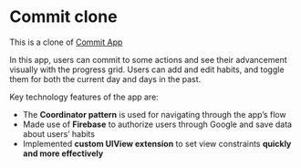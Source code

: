 # Commit clone
This is a clone of [Commit App](https://apps.apple.com/kz/app/commit-everyday-consistency/id1659811306)

In this app, users can commit to some actions and see their advancement visually with the progress grid. Users can add and edit habits, and toggle them for both the current day and days in the past.

Key technology features of the app are:
- The **Coordinator pattern** is used for navigating through the app’s flow
- Made use of **Firebase** to authorize users through Google and save data about users’ habits
-   Implemented **custom UIView extension** to set view constraints **quickly and more effectively**
